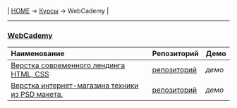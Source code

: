| [HOME](https://github.com/vik-vavilikhin/vik-vavilikhin.github.io) 
&rarr; [Курсы](https://github.com/vik-vavilikhin/Courses) &rarr; WebCademy |

-------------------------------------------------------------------------------
### **[WebCademy](https://www.youtube.com/user/CBSystematicsTV/about/)**
|                      Наименование                      | Репозиторий | Демо |
|:-------------------------------------------------------|:------------|:-----|
|[Верстка современного лендинга HTML, CSS](https://www.youtube.com/playlist?list=PLSoSRmO9N3goVc5EeZuNlFYlKS67vwrYc)|[репозиторий](https://github.com/vik-vavilikhin/WebCademy/tree/master/Layouts/teta-healing)|_демо_|
|[Верстка интернет-магазина техники из PSD макета.](https://www.youtube.com/playlist?list=PLSoSRmO9N3gpUMkfXgXLQ-yf-m1qb-zOc)|[репозиторий](https://github.com/vik-vavilikhin/WebCademy/tree/master/Layouts/quantum-free-ecommerce-m3)|_демо_|
